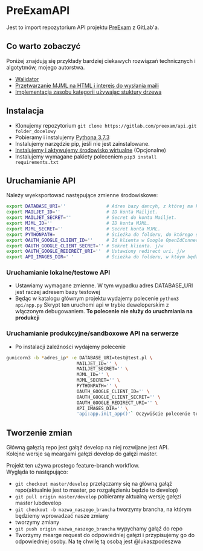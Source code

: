 # PreExamAPI

Jest to import repozytorium API projektu [PreExam](https://preexam.pl/) z GitLab'a.

## Co warto zobaczyć
  Poniżej znajdują się przykłady bardziej ciekawych rozwiązań technicznych i algotytmów, mojego autorstwa.
   + [Walidator](https://github.com/lukaszpodeszwa/preexam-api/blob/main/api/middlewares/validator.py)
   + [Przetwarzanie MJML na HTML i interejs do wysłania maili](https://github.com/lukaszpodeszwa/preexam-api/blob/main/api/mailing.py)
   + [Implementacja zasobu kategorii używając stuktury drzewa](https://github.com/lukaszpodeszwa/preexam-api/blob/main/api/categories/service.py)

## Instalacja

 - Klonujemy repozytorium `git clone https://gitlab.com/preexam/api.git folder_docelowy` 
 - Pobieramy i instalujemy [Pythona 3.7.3](https://www.python.org/downloads/release/python-373/)
 - Instalujemy narzędzie pip, jeśli nie jest zainstalowane.
 - [Instalujemy i aktywujemy środowisko wirtualne](https://packaging.python.org/guides/installing-using-pip-and-virtual-environments/) (Opcjonalne)
 - Instalujemy wymagane pakiety poleceniem `pip3 install requirements.txt` <br>


## Uruchamianie API
  Należy wyeksportować następujące zmienne środowiskowe:
  ```bash
  export DATABASE_URI=''               # Adres bazy dancyh, z której ma kożystać API.
  export MAILJET_ID=''                 # ID konta Mailjet.
  export MAILJET_SECRET=''             # Secret do konta Mailjet.
  export MJML_ID=''                    # ID konta MJML.
  export MJML_SECRET=''                # Secret konta MJML.
  export PYTHONPATH=                   # Ścieżka do folderu, do którego sklonowaliśmy repo.
  export OAUTH_GOOGLE_CLIENT_ID=''     # Id klienta w Google OpenIdConnect. O ile nie robimy nic z zasobem oauth to można ustawić cokolwiek.
  export OAUTH_GOOGLE_CLIENT_SECRET='' # Sekret klienta. j/w
  export OAUTH_GOOGLE_REDIRECT_URI=''  # Ustawiony redirect uri. j/w
  export API_IMAGES_DIR=' '            # Ścieżka do folderu, w któym będą zapisywane obrazki. Folder musi mieć odpowiednie uprawnienia tj. zapis odczyt.
  ```

### Uruchamianie lokalne/testowe API

  + Ustawiamy wymagane zmienne. W tym wypadku adres DATABASE_URI jest raczej adresem bazy testowej
  + Będąc w katalogu głównym projektu wydajemy polecenie `python3 api/app.py` Skrypt ten uruchomi api w trybie deweloperskim z włączonym debugowaniem. **To polecenie nie służy do uruchmiania na produkcji**

### Uruchamianie produkcyjne/sandboxowe API na serwerze

  + Po instalacji zależności wydajemy polecenie <br>

  ```bash
  gunicorn3 -b *adres_ip* -e DATABASE_URI=test@test.pl \
                            MAILJET_ID='' \
                            MAILJET_SECRET='' \
                            MJML_ID='' \
                            MJML_SECRET='' \
                            PYTHONPATH='' \
                            OAUTH_GOOGLE_CLIENT_ID='' \
                            OAUTH_GOOGLE_CLIENT_SECRET='' \
                            OAUTH_GOOGLE_REDIRECT_URI='' \
                            API_IMAGES_DIR='' \
                            'api:app.init_app()'` Oczywiście polecenie to powinno się zmodyfikować o obsługę logowania, https itd.
  ```

## Tworzenie zmian

Główną gałęzią repo jest gałąź develop na niej rozwijane jest API.<br>
Kolejne wersje są meargami gałęzi develop do gałęzi master.

Projekt ten używa prostego feature-branch workflow.<br>
Wygląda to następująco:

* `git checkout master/develop` przełączamy się na główną gałąź repo(aktualnie jest to master, po rozgałęzieniu będzie to develop)
* `git pull origin master/develop` pobieramy aktualną wersję gałęzi master lubdevelop
* `git checkout -b nazwa_naszego_brancha` tworzymy brancha, na którym będziemy wprowadzać nasze zmiany
* tworzymy zmiany
* `git push origin nazwa_naszego_brancha` wypychamy gałąź do repo
* Tworzymy mearge request do odpowiedniej gałęzi i przypisujemy go do odpowiedniej osoby. Na tę chwilę tą osobą jest @lukaszpodeszwa

